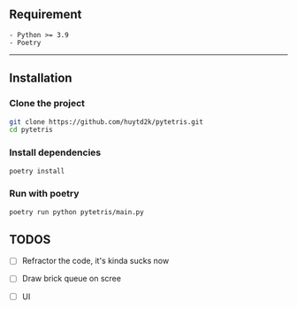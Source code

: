 ## Requirement
    - Python >= 3.9
    - Poetry 
---
## Installation
### Clone the project
```bash
git clone https://github.com/huytd2k/pytetris.git
cd pytetris
```
### Install dependencies
```bash
poetry install
```
### Run with poetry
```bash
poetry run python pytetris/main.py
```

## TODOS
- [ ] Refractor the code, it's kinda sucks now
- [ ] Draw brick queue on scree
- [ ] UI


